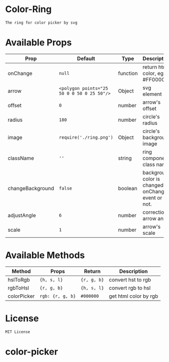 # Color-Ring
    The ring for color picker by svg
# Available Props
|Prop|Default|Type|Description|
|-----|------|-----|-----|
|onChange| `null` | function | return html color, eg: #FF0000|
|arrow   | `<polygon points="25 50 0 0 50 0 25 50"/>`| Object | svg element|
|offset  | `0`| number | arrow's offset|
|radius  | `180`| number | circle's radius|
|image  | `require('./ring.png')`| Object | circle's background image|
|className  | `''`| string | ring component class name|
|changeBackground  | `false`| boolean | background color is changed by onChange event or not.|
|adjustAngle  | `6`| number | correction arrow angle|
|scale  | `1`| number | arrow's scale|

# Available Methods
|Method|Props|Return|Description|
|-----|------|-----|-----|
|hslToRgb|`{h, s, l}`|`{r, g, b}`|convert hst to rgb|
|rgbToHsl|`{r, g, b}`|`{h, s, l}`|convert rgb to hsl|
|colorPicker|`rgb: {r, g, b}`|`#000000`|get html color by rgb|

# License
    MIT License
# color-picker